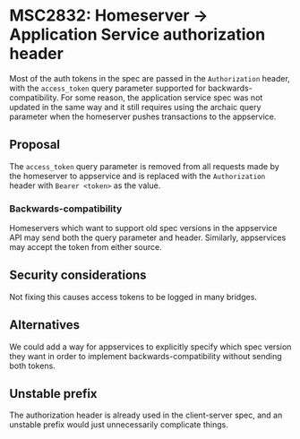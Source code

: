 # MSC2832: Homeserver -> Application Service authorization header
Most of the auth tokens in the spec are passed in the `Authorization` header,
with the `access_token` query parameter supported for backwards-compatibility.
For some reason, the application service spec was not updated in the same way
and it still requires using the archaic query parameter when the homeserver
pushes transactions to the appservice.

## Proposal
The `access_token` query parameter is removed from all requests made by the
homeserver to appservice and is replaced with the `Authorization` header with
`Bearer <token>` as the value.

### Backwards-compatibility
Homeservers which want to support old spec versions in the appservice API may
send both the query parameter and header. Similarly, appservices may accept the
token from either source.

## Security considerations
Not fixing this causes access tokens to be logged in many bridges.

## Alternatives
We could add a way for appservices to explicitly specify which spec version
they want in order to implement backwards-compatibility without sending both
tokens.

## Unstable prefix
The authorization header is already used in the client-server spec, and an
unstable prefix would just unnecessarily complicate things.
